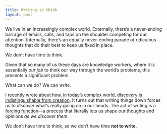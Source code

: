 ```yaml
---
title: Writing to think
layout: post
---
```


We live in an increasingly complex world. Externally, there’s a never-ending barrage of emails, calls, and taps on the shoulder competing for our attention. Internally, there’s an equally never-ending parade of ridiculous thoughts that do their best to keep us fixed in place.

We don’t have time to think.

Given that so many of us these days are knowledge workers, where it is essentially *our job* to think our way through the world’s problems, this presents a significant problem.

What can we do? We can *write*.

I recently wrote about how, in today’s complex world, [discovery is indistinguishable from creation](http://cobyism.com/blog/discovery-is-creation/). It turns out that writing things down forces us to *discover* what’s really going on in our heads. The act of writing is a [forcing function](https://en.wikipedia.org/wiki/Behavior-shaping_constraint)—a process that literally lets us shape our thoughts and opinions *as we discover them*.

We don’t have time to think, so we don’t have time **not to write**.
